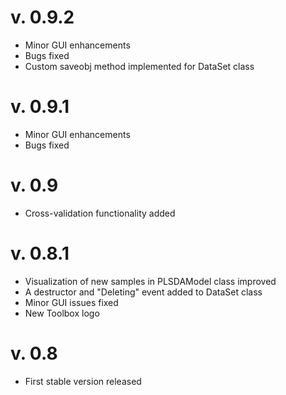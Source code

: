 v. 0.9.2
========
* Minor GUI enhancements
* Bugs fixed
* Custom saveobj method implemented for DataSet class

v. 0.9.1
========
* Minor GUI enhancements
* Bugs fixed

v. 0.9
========
* Cross-validation functionality added

v. 0.8.1
========
* Visualization of new samples in PLSDAModel class improved
* A destructor and "Deleting" event added to DataSet class
* Minor GUI issues fixed
* New Toolbox logo

v. 0.8
========
* First stable version released